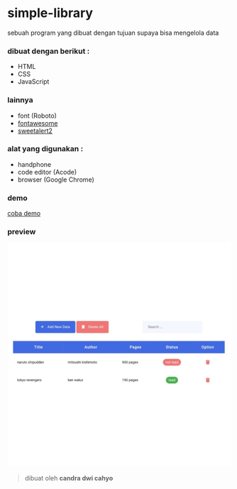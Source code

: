 # simple-library

sebuah program yang dibuat dengan tujuan supaya bisa mengelola data

### dibuat dengan berikut **:**

* HTML
* CSS
* JavaScript

### lainnya

* font (Roboto)
* [fontawesome](https://fontawesome.com)
* [sweetalert2](sweetalert2.github.io)

### alat yang digunakan **:**

* handphone
* code editor (Acode)
* browser (Google Chrome)

### demo 

[coba demo](https://candradwicahyo.github.io/simple-library.git)

### preview

![result](https://github.com/candradwicahyo/simple-library/blob/master/20220429_213001.jpg)

> dibuat oleh **candra dwi cahyo**
